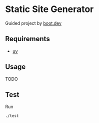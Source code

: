 # Static Site Generator

Guided project by [boot.dev](https://www.boot.dev/courses/build-static-site-generator-python)

## Requirements

- [uv](https://github.com/astral-sh/uv)


## Usage

TODO

## Test

Run

```Shell
./test
```
